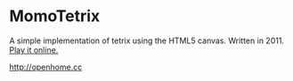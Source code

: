 MomoTetrix
==========

A simple implementation of tetrix using the HTML5 canvas. Written in 2011. [Play it online.](http://openhome.cc/Gossip/MomoTetrix/MomoTetrix.html)

http://openhome.cc
